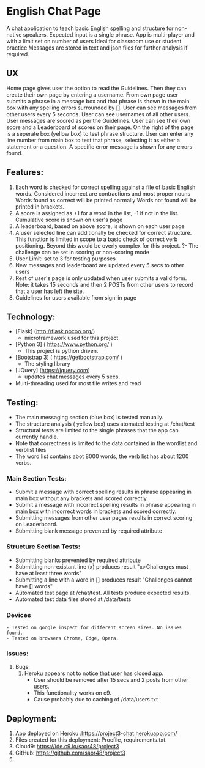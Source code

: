 # English Chat Page
A chat application to teach basic English spelling and structure for non-native speakers.
Expected input is a single phrase.
App is multi-player and with a limit set on number of users
Ideal for classroom use or student practice
Messages are stored in text and json files for further analysis if required.

## UX
Home page gives user the option to read the Guidelines. 
Then they can create their own page by entering a username.
From own page user submits a phrase in a message box and that phrase is shown 
    in the main box with any spelling errors surrounded by [].
User can see messages from other users every 5 seconds.
User can see usernames of all other users.
User messages are scored as per the Guidelines.
User can see their own score and a Leaderboard of scores on their page.
On the right of the page is a seperate box (yellow box) to test phrase structure.
User can enter any line number from main box to test that phrase, selecting it 
    as either a statement or a question.
A specific error message is shown for any errors found.

## Features:
1. Each word is checked for correct spelling against a file of basic English words.
        Considered incorrect are contractions and most proper nouns
        Words found as correct will be printed normally
        Words not found will be printed in brackets.
2. A score is assigned as +1 for a word in the list, -1 if not in the list.
        Cumulative score is shown on user's page
3. A leaderboard, based on above score, is shown on each user page
4. A user selected line can additionally be checked for correct structure.
        This function is limited in scope to a basic check of correct verb positioning.
        Beyond this would be overly complex for this project.
        ?- The challenge can be set in scoring or non-scoring mode
5. User Limit: set to 3 for testing purposes
6. New messages and leaderboard are updated every 5 secs to other users
7. Rest of user's page is only updated when user submits a valid form.
        Note: it takes 15 seconds and then 2 POSTs from other users 
                to record that a user has left the site.
8. Guidelines for users available from sign-in page

## Technology:
- [Flask] (http://flask.pocoo.org/)
    - microframework used for this project
- [Python 3] ( https://www.python.org/ )
    - This project is python driven.
- [Bootstrap 3] ( https://getbootstrap.com/ )
   - The styling library
- [JQuery] (https://jquery.com)
    - updates chat messages every 5 secs.
- Multi-threading used for most file writes and read

## Testing:
- The main messaging section (blue box) is tested manually.
- The structure analysis ( yellow box) uses atomated testing at /chat/test
- Structural tests are limited to the single phrases that the app can currently handle.
- Note that correctness is limited to the data contained in the wordlist and verblist files
- The word list contains abot 8000 words, the verb list has about 1200 verbs.
### Main Section Tests:
- Submit a message with correct spelling results in phrase appearing in main box 
       without any brackets and scored correctly.
- Submit a message with incorrect spelling results in phrase appearing in main box 
       with incorrect words in brackets and scored correctly.
- Submitting messages from other user pages results in correct scoring on Leaderboard.
- Submitting blank message prevented by required attribute

### Structure Section Tests:
- Submitting blanks prevented by required attribute
- Submitting non-existant line (x) produces result "x>Challenges must have at least three words"
- Submitting a line with a word in [] produces result "Challenges cannot have [] words"
- Automated test page at /chat/test. All tests produce expected results.
- Automated test data files stored at /data/tests


### Devices
    - Tested on google inspect for different screen sizes. No issues found.
    - Tested on browsers Chrome, Edge, Opera.

### Issues:
1. Bugs:
    1. Heroku appears not to notice that user has closed app.
        - User should be removed after 15 secs and 2 posts from other users.
        - This functionality works on c9.
        - Cause probably due to caching of /data/users.txt
    
    

## Deployment:

1. App deployed on Heroku :https://project3-chat.herokuapp.com/
2. Files created for this deployment: Procfile, requirements.txt.
3. Cloud9: https://ide.c9.io/saor48/project3
4. GitHub: https://github.com/saor48/project3
5. 
